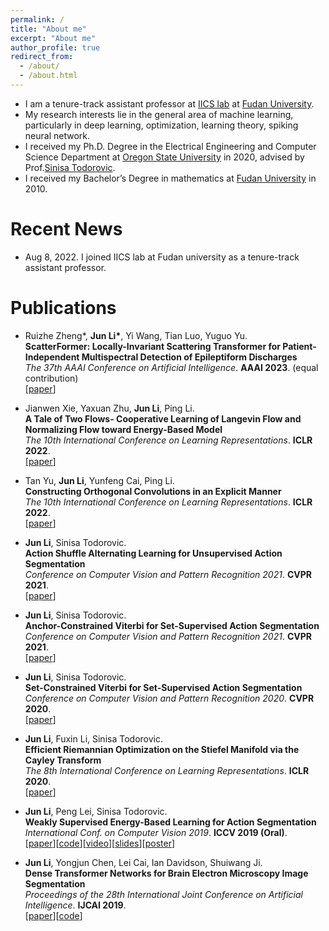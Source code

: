 ```yaml
---
permalink: /
title: "About me"
excerpt: "About me"
author_profile: true
redirect_from: 
  - /about/
  - /about.html
---
```



* I am a tenure-track assistant professor at [IICS lab](https://iics.fudan.edu.cn/) at [Fudan University](https://www.fudan.edu.cn/). 
* My research interests lie in the general area of machine learning, particularly in deep learning, optimization, learning theory, spiking neural network.
* I received my Ph.D. Degree in the Electrical Engineering and Computer Science Department at [Oregon State University](https://oregonstate.edu/) in 2020, advised by Prof.[Sinisa Todorovic](http://web.engr.oregonstate.edu/~sinisa/). 
* I received my Bachelor’s Degree in mathematics at [Fudan University](https://www.fudan.edu.cn/) in 2010.



# Recent News
* Aug 8, 2022. I joined IICS lab at Fudan university as a tenure-track assistant professor.

# Publications
* Ruizhe Zheng*, <b>Jun Li*</b>, Yi Wang, Tian Luo, Yuguo Yu. <br>
  <b>ScatterFormer: Locally-Invariant Scattering Transformer for Patient-Independent Multispectral Detection of Epileptiform Discharges</b> <br> 
  <i>The 37th AAAI Conference on Artificial Intelligence</i>. <b>AAAI 2023</b>. (equal contribution)<br>
  [[paper](https://ojs.aaai.org/index.php/AAAI/article/view/25086)]

* Jianwen Xie, Yaxuan Zhu, <b>Jun Li</b>, Ping Li.<br>
  <b>A Tale of Two Flows- Cooperative Learning of Langevin Flow and Normalizing Flow toward Energy-Based Model</b> <br> 
  <i>The 10th International Conference on Learning Representations</i>. <b>ICLR 2022</b>.<br>
  [[paper](https://openreview.net/pdf?id=31d5RLCUuXC)]
  
* Tan Yu, <b>Jun Li</b>, Yunfeng Cai, Ping Li.<br>
  <b>Constructing Orthogonal Convolutions in an Explicit Manner</b> <br> 
  <i>The 10th International Conference on Learning Representations</i>. <b>ICLR 2022</b>.<br>
  [[paper](https://openreview.net/pdf?id=Zr5W2LSRhD)]

* <b>Jun Li</b>, Sinisa Todorovic.<br>
  <b>Action Shuffle Alternating Learning for Unsupervised Action Segmentation</b> <br> 
  <i>Conference on Computer Vision and Pattern Recognition 2021</i>. <b>CVPR 2021</b>.<br>
  [[paper](https://openaccess.thecvf.com/content/CVPR2021/papers/Li_Action_Shuffle_Alternating_Learning_for_Unsupervised_Action_Segmentation_CVPR_2021_paper.pdf)]

* <b>Jun Li</b>, Sinisa Todorovic.<br>
  <b>Anchor-Constrained Viterbi for Set-Supervised Action Segmentation</b> <br> 
  <i>Conference on Computer Vision and Pattern Recognition 2021</i>. <b>CVPR 2021</b>.<br>
  [[paper](https://openaccess.thecvf.com/content/CVPR2021/papers/Li_Anchor-Constrained_Viterbi_for_Set-Supervised_Action_Segmentation_CVPR_2021_paper.pdf)]

* <b>Jun Li</b>, Sinisa Todorovic.<br>
  <b>Set-Constrained Viterbi for Set-Supervised Action Segmentation</b> <br> 
  <i>Conference on Computer Vision and Pattern Recognition 2020</i>. <b>CVPR 2020</b>.<br>
  [[paper](https://openaccess.thecvf.com/content_CVPR_2020/papers/Li_Set-Constrained_Viterbi_for_Set-Supervised_Action_Segmentation_CVPR_2020_paper.pdf)]
  
* <b>Jun Li</b>, Fuxin Li, Sinisa Todorovic.<br>
  <b>Efficient Riemannian Optimization on the Stiefel Manifold via the Cayley Transform</b> <br> 
  <i>The 8th International Conference on Learning Representations</i>. <b>ICLR 2020</b>.<br>
  [[paper](https://openreview.net/pdf?id=HJxV-ANKDH)]

* <b>Jun Li</b>, Peng Lei, Sinisa Todorovic.<br>
  <b>Weakly Supervised Energy-Based Learning for Action Segmentation</b> <br> 
  <i>International Conf. on Computer Vision 2019</i>. <b>ICCV 2019 (Oral)</b>.<br>
  [[paper](http://openaccess.thecvf.com/content_ICCV_2019/papers/Li_Weakly_Supervised_Energy-Based_Learning_for_Action_Segmentation_ICCV_2019_paper.pdf)][[code](https://github.com/JunLi-Galios/CDFL)][[video](https://conftube.com/video/8oUPyhwzIDo?tocitem=70)][[slides](http://web.engr.oregonstate.edu/~sinisa/talks/iccv19_actionsegmentation_oral.pdf)][[poster](http://web.engr.oregonstate.edu/~sinisa/talks/iccv19_actionsegmentation_poster.pdf)]

* <b>Jun Li</b>, Yongjun Chen, Lei Cai, Ian Davidson, Shuiwang Ji.<br>
  <b>Dense Transformer Networks for Brain Electron Microscopy Image Segmentation</b> <br> 
  <i>Proceedings of the 28th International Joint Conference on Artificial Intelligence</i>. <b>IJCAI 2019</b>.<br>
  [[paper](https://www.ijcai.org/proceedings/2019/0401.pdf)][[code](https://github.com/divelab/dtn)]

